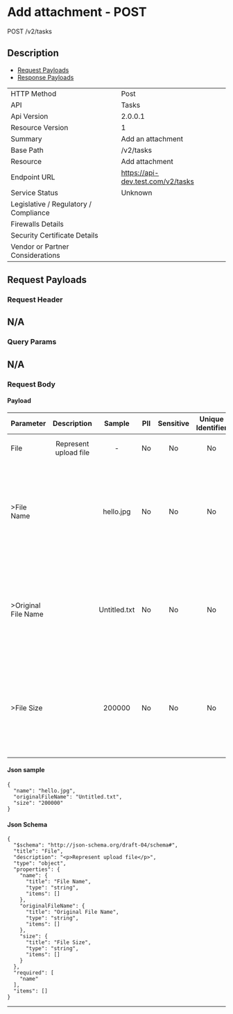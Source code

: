 # Add attachment - POST

POST /v2/tasks

## Description



* [Request Payloads](#request-payloads)
* [Response Payloads](#response-payloads)

|                                       |                                                 |
| ------------------------------------- | ----------------------------------------------- |
| HTTP Method                           | Post                                         |
| API                                   | Tasks                                           |
| Api Version                           | 2.0.0.1                                         |
| Resource Version                      | 1                                               |
| Summary                               | Add an attachment                                      |
| Base Path                             | /v2/tasks                                     |
| Resource                              | Add attachment                                      |
| Endpoint URL                          | https://api-dev.test.com/v2/tasks              |
| Service Status                        | Unknown                                         |
| Legislative / Regulatory / Compliance |                                             |
| Firewalls Details                     |                                              |
| Security Certificate Details          |                                              |
| Vendor or Partner Considerations      |                                             |

## Request Payloads

### Request Header


N/A
---

### Query Params


N/A
---

### Request Body

#### Payload 



| Parameter | Description | Sample | PII | Sensitive | Unique Identifier | Mandatory | Default | Details |
| :----- | :-----: | :-----: | :-----: | :-----: | :-----: | :-----: | :-----: | :----- |
| File | &#xA;&#xA;Represent upload file&#xA; |  -  | No | No | No | No |  -  | Data Type : object<br>  |
| >File Name |  | hello.jpg | No | No | No | No |  -  | Data Type : string<br> Min. length :  - <br> Max. length : No<br> Regex :  - <br>  |
| >Original File Name |  | Untitled.txt | No | No | No | No |  -  | Data Type : string<br> Min. length :  - <br> Max. length : No<br> Regex :  - <br>  |
| >File Size |  | 200000 | No | No | No | No |  -  | Data Type : string<br> Min. length :  - <br> Max. length : No<br> Regex :  - <br>  |



#### Json sample
```
{
  "name": "hello.jpg",
  "originalFileName": "Untitled.txt",
  "size": "200000"
}
```


#### Json Schema
```
{
  "$schema": "http://json-schema.org/draft-04/schema#",
  "title": "File",
  "description": "<p>Represent upload file</p>",
  "type": "object",
  "properties": {
    "name": {
      "title": "File Name",
      "type": "string",
      "items": []
    },
    "originalFileName": {
      "title": "Original File Name",
      "type": "string",
      "items": []
    },
    "size": {
      "title": "File Size",
      "type": "string",
      "items": []
    }
  },
  "required": [
    "name"
  ],
  "items": []
}
```

---